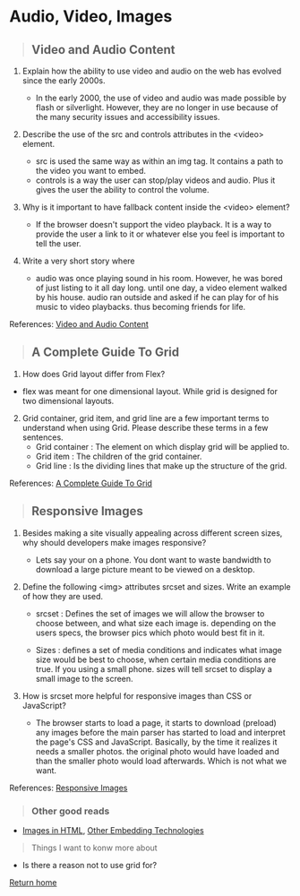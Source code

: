 # Audio, Video, Images

> ## Video and Audio Content

1. Explain how the ability to use video and audio on the web has evolved since the early 2000s.
   * In the early 2000, the use of video and audio was made possible by flash or silverlight. However, they are no longer in use because of the many security issues and accessibility issues.

2. Describe the use of the src and controls attributes in the \<video> element.
   * src is used the same way as within an img tag. It contains a path to the video you want to embed.
   * controls is a way the user can stop/play videos and audio. Plus it gives the user the ability to control the volume.

3. Why is it important to have fallback content inside the \<video> element?
   * If the browser doesn't support the video playback. It is a way to provide the user a link to it or whatever else you feel is important to tell the user.

4. Write a very short story where <audio> and <video> are characters.
   * audio was once playing sound in his room. However, he was bored of just listing to it all day long. until one day, a video element walked by his house. audio ran outside and asked if he can play for of his music to video playbacks. thus becoming friends for life.

References:
[Video and Audio Content](https://developer.mozilla.org/en-US/docs/Learn/HTML/Multimedia_and_embedding/Video_and_audio_content)

> ## A Complete Guide To Grid

1. How does Grid layout differ from Flex?

* flex was meant for one dimensional layout. While grid is designed for two dimensional layouts.

2. Grid container, grid item, and grid line are a few important terms to understand when using Grid. Please describe these terms in a few sentences.
   * Grid container
   : The element on which display grid will be applied to.
   * Grid item
   : The children of the grid container.
   * Grid line
   : Is the dividing lines that make up the structure of the grid.

References:
[A Complete Guide To Grid](https://css-tricks.com/snippets/css/complete-guide-grid/)

> ## Responsive Images

1. Besides making a site visually appealing across different screen sizes, why should developers make images responsive?
   * Lets say your on a phone. You dont want to waste bandwidth to download a large picture meant to be viewed on a desktop.

2. Define the following \<img> attributes srcset and sizes. Write an example of how they are used.
   * srcset
   : Defines the set of images we will allow the browser to choose between, and what size each image is. depending on the users specs, the browser pics which photo would best fit in it.

   * Sizes
   : defines a set of media conditions and indicates what image size would be best to choose, when certain media conditions are true. If you using a small phone. sizes will tell srcset to display a small image to the screen.

3. How is srcset more helpful for responsive images than CSS or JavaScript?
   * The browser starts to load a page, it starts to download (preload) any images before the main parser has started to load and interpret the page's CSS and JavaScript. Basically, by the time it realizes it needs a smaller photos. the original photo would have loaded and than the smaller photo would load afterwards. Which is not what we want.

References:
[Responsive Images](https://developer.mozilla.org/en-US/docs/Learn/HTML/Multimedia_and_embedding/Responsive_images)

> ### Other good reads
* [Images in HTML](https://developer.mozilla.org/en-US/docs/Learn/HTML/Multimedia_and_embedding/Images_in_HTML),
[Other Embedding Technologies](https://developer.mozilla.org/en-US/docs/Learn/HTML/Multimedia_and_embedding/Other_embedding_technologies)

> Things I want to konw more about
* Is there a reason not to use grid for?


[Return home](../README.md)
